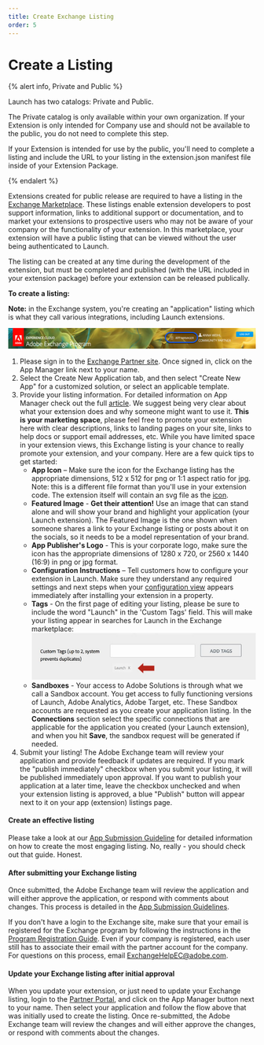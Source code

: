 ```yaml
---
title: Create Exchange Listing
order: 5
---
```


# Create a Listing

{% alert info, Private and Public %}

Launch has two catalogs: Private and Public.

The Private catalog is only available within your own organization.  If your Extension is only intended for Company use and should not be available to the public, you do not need to complete this step.

If your Extension is intended for use by the public, you'll need to complete a listing and include the URL to your listing in the extension.json manifest file inside of your Extension Package.

{% endalert %}

Extensions created for public release are required to have a listing in the [Exchange Marketplace](https://experiencecloud.adobeexchange.com/). These listings enable extension developers to post support information, links to additional support or documentation, and to market your extensions to prospective users who may not be aware of your company or the functionality of your extension. In this marketplace, your extension will have a public listing that can be viewed without the user being authenticated to Launch.

The listing can be created at any time during the development of the extension, but must be completed and published (with the URL included in your extension package) before your extension can be released publically.

**To create a listing:**

**Note:** in the Exchange system, you're creating an "application" listing which is what they call various integrations, including Launch extensions.  

![](/images/getting-started/app-mgr-link.png)

1. Please sign in to the [Exchange Partner site](https://partners.adobe.com/exchangeprogram/experiencecloud). Once signed in, click on the App Manager link next to your name.
2. Select the Create New Application tab, and then select "Create New App" for a customized solution, or select an applicable template.
3. Provide your listing information. For detailed information on App Manager check out the full [article](https://adobeexchangeec.zendesk.com/hc/en-us/articles/360024197931). We suggest being very clear about what your extension does and why someone might want to use it. **This is your marketing space**, please feel free to promote your extension here with clear descriptions, links to landing pages on your site, links to help docs or support email addresses, etc. While you have limited space in your extension views, this Exchange listing is your chance to really promote your extension, and your company. Here are a few quick tips to get started:
   - **App Icon** – Make sure the icon for the Exchange listing has the appropriate dimensions, 512 x 512 for png or 1:1 aspect ratio for jpg. Note: this is a different file format than you'll use in your extension code. The extension itself will contain an svg file as the [icon](/extensions/reference/extension-manifest/).
   - **Featured Image** - **Get their attention!** Use an image that can stand alone and will show your brand and highlight your application (your Launch extension). The Featured Image is the one shown when someone shares a link to your Exchange listing or posts about it on the socials, so it needs to be a model representation of your brand.
   - **App Publisher's Logo** - This is your corporate logo, make sure the icon has the appropriate dimensions of 1280 x 720, or 2560 x 1440 (16:9) in png or jpg format.
   - **Configuration Instructions** – Tell customers how to configure your extension in Launch. Make sure they understand any required settings and next steps when your [configuration view](/extensions/reference/extension-configuration/) appears immediately after installing your extension in a property. 
   - **Tags** - On the first page of editing your listing, please be sure to include the word "Launch" in the 'Custom Tags' field. This will make your listing appear in searches for Launch in the Exchange marketplace:
     ![](/images/getting-started/custom-tags.jpg)
   - **Sandboxes** - Your access to Adobe Solutions is through what we call a Sandbox account. You get access to fully functioning versions of Launch, Adobe Analytics, Adobe Target, etc. These Sandbox accounts are requested as you create your application listing. In the **Connections** section select the specific connections that are applicable for the application you created (your Launch extension), and when you hit **Save**, the sandbox request will be generated if needed.  
4. Submit your listing! The Adobe Exchange team will review your application and provide feedback if updates are required. If you mark the "publish immediately" checkbox when you submit your listing, it will be published immediately upon approval. If you want to publish your application at a later time, leave the checkbox unchecked and when your extension listing is approved, a blue "Publish" button will appear next to it on your app (extension) listings page.

#### Create an effective listing

Please take a look at our [App Submission Guideline](https://partners.adobe.com/exchangeprogram/experiencecloud/build/ec-exchange.html) for detailed information on how to create the most engaging listing. No, really - you should check out that guide. Honest.

#### After submitting your Exchange listing

Once submitted, the Adobe Exchange team will review the application and will either approve the application, or respond with comments about changes. This process is detailed in the [App Submission Guidelines](https://partners.adobe.com/exchangeprogram/experiencecloud/build/ec-exchange.html).

If you don't have a login to the Exchange site, make sure that your email is registered for the Exchange program by following the instructions in the [Program Registration Guide](https://partners.adobe.com/content/mcp/us/en/home/reg-guide.html). Even if your company is registered, each user still has to associate their email with the partner account for the company. For questions on this process, email <ExchangeHelpEC@adobe.com>.

#### Update your Exchange listing after initial approval

When you update your extension, or just need to update your Exchange listing, login to the [Partner Portal](https://partners.adobe.com/exchangeprogram/experiencecloud), and click on the App Manager button next to your name. Then select your application and follow the flow above that was initially used to create the listing. Once re-submitted, the Adobe Exchange team will review the changes and will either approve the changes, or respond with comments about the changes.